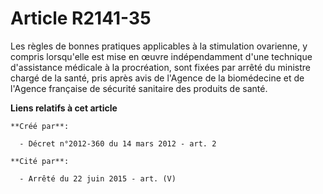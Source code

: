 # Article R2141-35

Les règles de bonnes pratiques applicables à la stimulation ovarienne, y compris lorsqu'elle est mise en œuvre indépendamment
d'une technique d'assistance médicale à la procréation, sont fixées par arrêté du ministre chargé de la santé, pris après
avis de l'Agence de la biomédecine et de l'Agence française de sécurité sanitaire des produits de santé.

**Liens relatifs à cet article**

	**Créé par**:

	  - Décret n°2012-360 du 14 mars 2012 - art. 2

	**Cité par**:

	  - Arrêté du 22 juin 2015 - art. (V)
